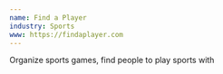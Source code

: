 ```yaml
---
name: Find a Player
industry: Sports
www: https://findaplayer.com
---
```

Organize sports games, find people to play sports with
